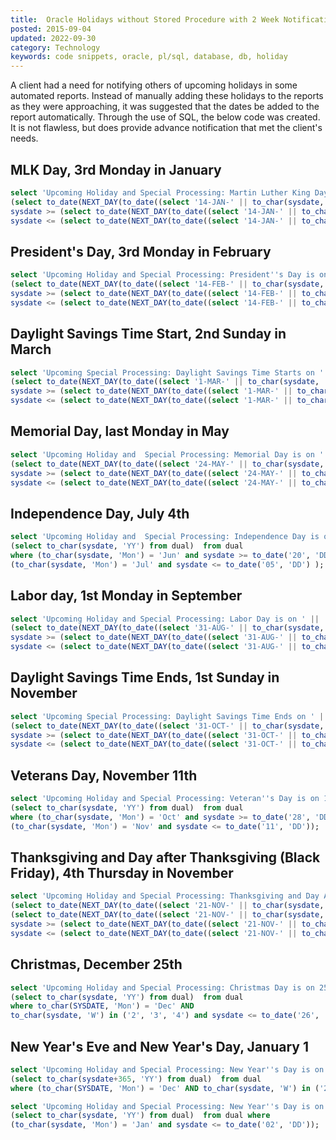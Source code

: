 ```yaml
---
title:  Oracle Holidays without Stored Procedure with 2 Week Notification
posted: 2015-09-04
updated: 2022-09-30
category: Technology
keywords: code snippets, oracle, pl/sql, database, db, holiday
---
```


A client had a need for notifying others of upcoming holidays in some automated reports.  Instead of manually adding these holidays to the reports as they were approaching, it was suggested that the dates be added to the report automatically.  Through the use of SQL, the below code was created.  It is not flawless, but does provide advance notification that met the client's needs. 

## MLK Day, 3rd Monday in January

``` sql
select 'Upcoming Holiday and Special Processing: Martin Luther King Day is on ' || 
(select to_date(NEXT_DAY(to_date((select '14-JAN-' || to_char(sysdate, 'YY') from dual)),'Monday'))  from dual where 
sysdate >= (select to_date(NEXT_DAY(to_date((select '14-JAN-' || to_char(sysdate, 'YY') from dual)),'Monday'))-14 from dual) and
sysdate <= (select to_date(NEXT_DAY(to_date((select '14-JAN-' || to_char(sysdate, 'YY') from dual)),'Monday')) from dual);
```

## President's Day, 3rd Monday in February

``` sql
select 'Upcoming Holiday and Special Processing: President''s Day is on ' || 
(select to_date(NEXT_DAY(to_date((select '14-FEB-' || to_char(sysdate, 'YY') from dual)),'Monday')) from dual)  from dual where 
sysdate >= (select to_date(NEXT_DAY(to_date((select '14-FEB-' || to_char(sysdate, 'YY') from dual)),'Monday'))-14 from dual) and
sysdate <= (select to_date(NEXT_DAY(to_date((select '14-FEB-' || to_char(sysdate, 'YY') from dual)),'Monday')) from dual);
```

## Daylight Savings Time Start, 2nd Sunday in March

``` sql
select 'Upcoming Special Processing: Daylight Savings Time Starts on ' ||
(select to_date(NEXT_DAY(to_date((select '1-MAR-' || to_char(sysdate, 'YY') from dual)),'Sunday')) from dual)  from dual where
sysdate >= (select to_date(NEXT_DAY(to_date((select '1-MAR-' || to_char(sysdate, 'YY') from dual)),'Monday'))-14 from dual) and
sysdate <= (select to_date(NEXT_DAY(to_date((select '1-MAR-' || to_char(sysdate, 'YY') from dual)),'Sunday')) from dual);
```

## Memorial Day, last Monday in May

``` sql
select 'Upcoming Holiday and  Special Processing: Memorial Day is on ' || 
(select to_date(NEXT_DAY(to_date((select '24-MAY-' || to_char(sysdate, 'YY') from dual)),'Monday')) from dual)  from dual where 
sysdate >= (select to_date(NEXT_DAY(to_date((select '24-MAY-' || to_char(sysdate, 'YY') from dual)),'Monday'))-14 from dual) and
sysdate <= (select to_date(NEXT_DAY(to_date((select '24-MAY-' || to_char(sysdate, 'YY') from dual)),'Monday')) from dual);
```

## Independence Day, July 4th

``` sql
select 'Upcoming Holiday and  Special Processing: Independence Day is on 04-JUL-' || 
(select to_char(sysdate, 'YY') from dual)  from dual
where (to_char(sysdate, 'Mon') = 'Jun' and sysdate >= to_date('20', 'DD') AND
(to_char(sysdate, 'Mon') = 'Jul' and sysdate <= to_date('05', 'DD') );
```

## Labor day, 1st Monday in September

``` sql
select 'Upcoming Holiday and Special Processing: Labor Day is on ' ||
(select to_date(NEXT_DAY(to_date((select '31-AUG-' || to_char(sysdate, 'YY') from dual)),'Monday')) from dual)  from dual where 
sysdate >= (select to_date(NEXT_DAY(to_date((select '31-AUG-' || to_char(sysdate, 'YY') from dual)),'Monday'))-14 from dual) and
sysdate <= (select to_date(NEXT_DAY(to_date((select '31-AUG-' || to_char(sysdate, 'YY') from dual)),'Monday')) from dual);
```

## Daylight Savings Time Ends, 1st Sunday in November

``` sql
select 'Upcoming Special Processing: Daylight Savings Time Ends on ' || 
(select to_date(NEXT_DAY(to_date((select '31-OCT-' || to_char(sysdate, 'YY') from dual)),'Sunday')) from dual)  from dual where
sysdate >= (select to_date(NEXT_DAY(to_date((select '31-OCT-' || to_char(sysdate, 'YY') from dual)),'Sunday'))-14 from dual) and
sysdate <= (select to_date(NEXT_DAY(to_date((select '31-OCT-' || to_char(sysdate, 'YY') from dual)),'Sunday')) from dual);
```

## Veterans Day, November 11th

``` sql
select 'Upcoming Holiday and Special Processing: Veteran''s Day is on 11-NOV-' || 
(select to_char(sysdate, 'YY') from dual)  from dual
where (to_char(sysdate, 'Mon') = 'Oct' and sysdate >= to_date('28', 'DD')) AND 
(to_char(sysdate, 'Mon') = 'Nov' and sysdate <= to_date('11', 'DD'));
```

## Thanksgiving and Day after Thanksgiving (Black Friday), 4th Thursday in November

``` sql
select 'Upcoming Holiday and Special Processing: Thanksgiving and Day After Thanksgiving are on ' || 
(select to_date(NEXT_DAY(to_date((select '21-NOV-' || to_char(sysdate, 'YY') from dual)),'Thursday')) from dual) || ' and ' ||
(select to_date(NEXT_DAY(to_date((select '21-NOV-' || to_char(sysdate, 'YY') from dual)),'Friday')) from dual)  from dual where 
sysdate >= (select to_date(NEXT_DAY(to_date((select '21-NOV-' || to_char(sysdate, 'YY') from dual)),'Thursday'))-14 from dual) and
sysdate <= (select to_date(NEXT_DAY(to_date((select '21-NOV-' || to_char(sysdate, 'YY') from dual)),'Friday')) from dual);
```

## Christmas, December 25th

``` sql
select 'Upcoming Holiday and Special Processing: Christmas Day is on 25-DEC-' || 
(select to_char(sysdate, 'YY') from dual)  from dual  
where to_char(SYSDATE, 'Mon') = 'Dec' AND 
to_char(sysdate, 'W') in ('2', '3', '4') and sysdate <= to_date('26', 'DD');
```

## New Year's Eve and New Year's Day, January 1

``` sql
select 'Upcoming Holiday and Special Processing: New Year''s Day is on 1-JAN-' || 
(select to_char(sysdate+365, 'YY') from dual)  from dual  
where (to_char(SYSDATE, 'Mon') = 'Dec' AND to_char(sysdate, 'W') in ('2', '3', '4', '5'));

select 'Upcoming Holiday and Special Processing: New Year''s Day is on 1-JAN-' || 
(select to_char(sysdate, 'YY') from dual)  from dual where
(to_char(sysdate, 'Mon') = 'Jan' and sysdate <= to_date('02', 'DD')); 
```
